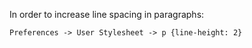In order to increase line spacing in paragraphs:

    Preferences -> User Stylesheet -> p {line-height: 2}